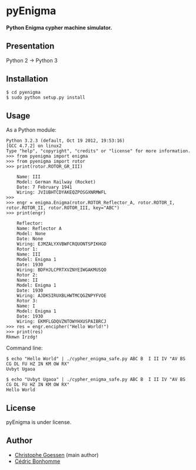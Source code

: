 pyEnigma
========

#### Python Enigma cypher machine simulator.

Presentation
------------
Python 2 -> Python 3

Installation
------------

    $ cd pyenigma
    $ sudo python setup.py install

Usage
-----

As a Python module:

    Python 3.2.3 (default, Oct 19 2012, 19:53:16) 
    [GCC 4.7.2] on linux2
    Type "help", "copyright", "credits" or "license" for more information.
    >>> from pyenigma import enigma
    >>> from pyenigma import rotor
    >>> print(rotor.ROTOR_GR_III)

        Name: III
        Model: German Railway (Rocket)
        Date: 7 February 1941
        Wiring: JVIUBHTCDYAKEQZPOSGXNRMWFL
    >>>
    >>> engr = enigma.Enigma(rotor.ROTOR_Reflector_A, rotor.ROTOR_I, rotor.ROTOR_II, rotor.ROTOR_III, key="ABC")
    >>> print(engr)

        Reflector: 
        Name: Reflector A
        Model: None
        Date: None
        Wiring: EJMZALYXVBWFCRQUONTSPIKHGD
        Rotor 1: 
        Name: III
        Model: Enigma 1
        Date: 1930
        Wiring: BDFHJLCPRTXVZNYEIWGAKMUSQO
        Rotor 2: 
        Name: II
        Model: Enigma 1
        Date: 1930
        Wiring: AJDKSIRUXBLHWTMCQGZNPYFVOE
        Rotor 3: 
        Name: I
        Model: Enigma 1
        Date: 1930
        Wiring: EKMFLGDQVZNTOWYHXUSPAIBRCJ
    >>> res = engr.encipher("Hello World!")
    >>> print(res)
    Rkmwn Irzdg!


Command line:

    $ echo "Hello World" | ./cypher_enigma_safe.py ABC B  I II IV "AV BS CG DL FU HZ IN KM OW RX"
    Uvbyt Ugaoa

    $ echo "Uvbyt Ugaoa" | ./cypher_enigma_safe.py ABC B  I II IV "AV BS CG DL FU HZ IN KM OW RX"
    Hello World

License
-------

pyEnigma is under license.

Author
------
* [Christophe Goessen](https://bitbucket.org/azmaeve) (main author)
* [Cédric Bonhomme](http://cedricbonhomme.org/)
